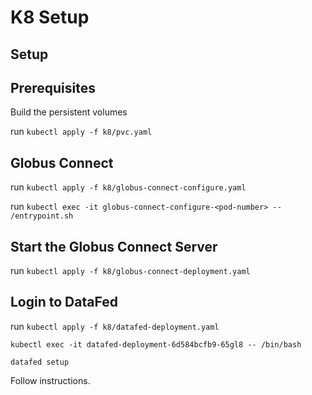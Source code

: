 # K8 Setup

## Setup

## Prerequisites

Build the persistent volumes

run `kubectl apply -f k8/pvc.yaml`

## Globus Connect

run `kubectl apply -f k8/globus-connect-configure.yaml`

run `kubectl exec -it globus-connect-configure-<pod-number> -- /entrypoint.sh`

## Start the Globus Connect Server

run `kubectl apply -f k8/globus-connect-deployment.yaml`

## Login to DataFed

run `kubectl apply -f k8/datafed-deployment.yaml`

`kubectl exec -it datafed-deployment-6d584bcfb9-65gl8 -- /bin/bash`

`datafed setup`

Follow instructions.